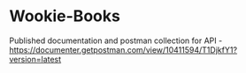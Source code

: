 # Wookie-Books

Published documentation and postman collection for API - https://documenter.getpostman.com/view/10411594/T1DjkfY1?version=latest

